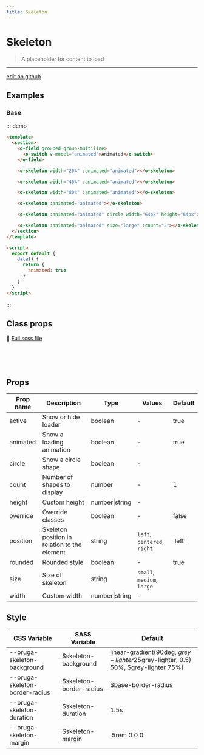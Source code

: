 ```yaml
---
title: Skeleton
---
```


# Skeleton

> A placeholder for content to load

---

<a href="https://github.com/oruga-ui/oruga/edit/develop/packages/docs/../oruga/src/components/skeleton/examples/Skeleton.md" class="docgen-edit-link">edit on github</a>

## Examples

### Base

::: demo

```html
<template>
  <section>
    <o-field grouped group-multiline>
      <o-switch v-model="animated">Animated</o-switch>
    </o-field>

    <o-skeleton width="20%" :animated="animated"></o-skeleton>

    <o-skeleton width="40%" :animated="animated"></o-skeleton>

    <o-skeleton width="80%" :animated="animated"></o-skeleton>

    <o-skeleton :animated="animated"></o-skeleton>

    <o-skeleton :animated="animated" circle width="64px" height="64px"></o-skeleton>

    <o-skeleton :animated="animated" size="large" :count="2"></o-skeleton>
  </section>
</template>

<script>
  export default {
    data() {
      return {
        animated: true
      }
    }
  }
</script>
```

:::

## Class props

📄 [Full scss file](https://github.com/oruga-ui/oruga/blob/master/packages/oruga/src/scss/components/_skeleton.scss)

<br />
<template>
  <div class="field">
    <doc-wrapper>
      <template v-slot:default="s">
        <o-skeleton v-bind="s" width="264px" :count="2"></o-skeleton>
      </template>
    </doc-wrapper>
    <inspector :inspectData="inspectData"></inspector>
  </div>
</template>

<script>

export default {
  data() {
    return {
      inspectData: [
        {
          class: 'rootClass',
          description : 'Class of the root element'
        },
        {
          class: 'animationClass',
          description : 'Class of the skeleton animation',

          action: (cmp) => {
            cmp.data.animated = true;
          }
        },
        {
          class: 'positionClass',
          description : 'Class of the skeleton position',
          properties: ['position'],
          suffixes: ['left', 'centered', 'right'],
          action: (cmp) => {
            cmp.data.position = 'centered';
          }
        },
        {
          class: 'itemClass',
          description : 'Class of the skeleton item'
        },
        {
          class: 'itemRoundedClass',
          description : 'Class of the skeleton item rounded',
          properties: ['rounded'],
          action: (cmp) => {
            cmp.data.rounded = true;
          }
        },
        {
          class: 'sizeClass',
          description : 'Class of the skeleton size',
          properties: ['size'],
          suffixes: ['small', 'medium', 'large'],
          action: (cmp) => {
            cmp.data.size = 'large';
          }
        }
      ]
    }
  }
}
</script>

<br />
<br />

## Props

| Prop name | Description                                  | Type           | Values                      | Default |
| --------- | -------------------------------------------- | -------------- | --------------------------- | ------- |
| active    | Show or hide loader                          | boolean        | -                           | true    |
| animated  | Show a loading animation                     | boolean        | -                           | true    |
| circle    | Show a circle shape                          | boolean        | -                           |         |
| count     | Number of shapes to display                  | number         | -                           | 1       |
| height    | Custom height                                | number\|string | -                           |         |
| override  | Override classes                             | boolean        | -                           | false   |
| position  | Skeleton position in relation to the element | string         | `left`, `centered`, `right` | 'left'  |
| rounded   | Rounded style                                | boolean        | -                           | true    |
| size      | Size of skeleton                             | string         | `small`, `medium`, `large`  |         |
| width     | Custom width                                 | number\|string | -                           |         |

## Style

| CSS Variable                   | SASS Variable            | Default                                                                                     |
| ------------------------------ | ------------------------ | ------------------------------------------------------------------------------------------- |
| --oruga-skeleton-background    | \$skeleton-background    | linear-gradient(90deg, $grey-lighter 25%, rgba($grey-lighter, 0.5) 50%, \$grey-lighter 75%) |
| --oruga-skeleton-border-radius | \$skeleton-border-radius | \$base-border-radius                                                                        |
| --oruga-skeleton-duration      | \$skeleton-duration      | 1.5s                                                                                        |
| --oruga-skeleton-margin        | \$skeleton-margin        | .5rem 0 0 0                                                                                 |
